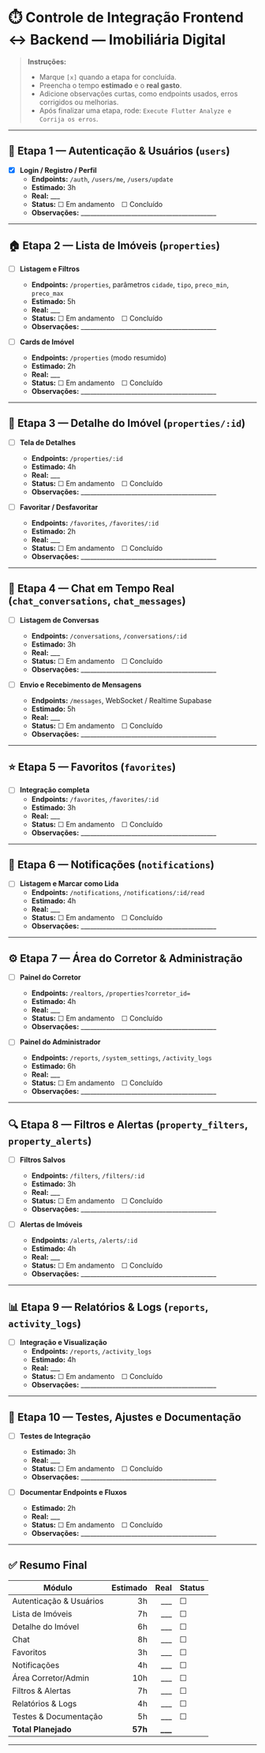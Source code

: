 # ⏱️ Controle de Integração Frontend ↔ Backend — Imobiliária Digital

> **Instruções:**
> - Marque `[x]` quando a etapa for concluída.  
> - Preencha o tempo **estimado** e o **real gasto**.  
> - Adicione observações curtas, como endpoints usados, erros corrigidos ou melhorias.  
> - Após finalizar uma etapa, rode: `Execute Flutter Analyze e Corrija os erros`.

---

## 🧩 Etapa 1 — Autenticação & Usuários (`users`)
- [x] **Login / Registro / Perfil**
  - **Endpoints:** `/auth`, `/users/me`, `/users/update`
  - **Estimado:** 3h  
  - **Real:** ___  
  - **Status:** ☐ Em andamento ☐ Concluído  
  - **Observações:** ___________________________________________

---

## 🏠 Etapa 2 — Lista de Imóveis (`properties`)
- [ ] **Listagem e Filtros**
  - **Endpoints:** `/properties`, parâmetros `cidade`, `tipo`, `preco_min`, `preco_max`
  - **Estimado:** 5h  
  - **Real:** ___  
  - **Status:** ☐ Em andamento ☐ Concluído  
  - **Observações:** ___________________________________________

- [ ] **Cards de Imóvel**
  - **Endpoints:** `/properties` (modo resumido)
  - **Estimado:** 2h  
  - **Real:** ___  
  - **Status:** ☐ Em andamento ☐ Concluído  
  - **Observações:** ___________________________________________

---

## 🏡 Etapa 3 — Detalhe do Imóvel (`properties/:id`)
- [ ] **Tela de Detalhes**
  - **Endpoints:** `/properties/:id`
  - **Estimado:** 4h  
  - **Real:** ___  
  - **Status:** ☐ Em andamento ☐ Concluído  
  - **Observações:** ___________________________________________

- [ ] **Favoritar / Desfavoritar**
  - **Endpoints:** `/favorites`, `/favorites/:id`
  - **Estimado:** 2h  
  - **Real:** ___  
  - **Status:** ☐ Em andamento ☐ Concluído  
  - **Observações:** ___________________________________________

---

## 💬 Etapa 4 — Chat em Tempo Real (`chat_conversations`, `chat_messages`)
- [ ] **Listagem de Conversas**
  - **Endpoints:** `/conversations`, `/conversations/:id`
  - **Estimado:** 3h  
  - **Real:** ___  
  - **Status:** ☐ Em andamento ☐ Concluído  
  - **Observações:** ___________________________________________

- [ ] **Envio e Recebimento de Mensagens**
  - **Endpoints:** `/messages`, WebSocket / Realtime Supabase
  - **Estimado:** 5h  
  - **Real:** ___  
  - **Status:** ☐ Em andamento ☐ Concluído  
  - **Observações:** ___________________________________________

---

## ⭐ Etapa 5 — Favoritos (`favorites`)
- [ ] **Integração completa**
  - **Endpoints:** `/favorites`, `/favorites/:id`
  - **Estimado:** 3h  
  - **Real:** ___  
  - **Status:** ☐ Em andamento ☐ Concluído  
  - **Observações:** ___________________________________________

---

## 🔔 Etapa 6 — Notificações (`notifications`)
- [ ] **Listagem e Marcar como Lida**
  - **Endpoints:** `/notifications`, `/notifications/:id/read`
  - **Estimado:** 4h  
  - **Real:** ___  
  - **Status:** ☐ Em andamento ☐ Concluído  
  - **Observações:** ___________________________________________

---

## ⚙️ Etapa 7 — Área do Corretor & Administração
- [ ] **Painel do Corretor**
  - **Endpoints:** `/realtors`, `/properties?corretor_id=`
  - **Estimado:** 4h  
  - **Real:** ___  
  - **Status:** ☐ Em andamento ☐ Concluído  
  - **Observações:** ___________________________________________

- [ ] **Painel do Administrador**
  - **Endpoints:** `/reports`, `/system_settings`, `/activity_logs`
  - **Estimado:** 6h  
  - **Real:** ___  
  - **Status:** ☐ Em andamento ☐ Concluído  
  - **Observações:** ___________________________________________

---

## 🔍 Etapa 8 — Filtros e Alertas (`property_filters`, `property_alerts`)
- [ ] **Filtros Salvos**
  - **Endpoints:** `/filters`, `/filters/:id`
  - **Estimado:** 3h  
  - **Real:** ___  
  - **Status:** ☐ Em andamento ☐ Concluído  
  - **Observações:** ___________________________________________

- [ ] **Alertas de Imóveis**
  - **Endpoints:** `/alerts`, `/alerts/:id`
  - **Estimado:** 4h  
  - **Real:** ___  
  - **Status:** ☐ Em andamento ☐ Concluído  
  - **Observações:** ___________________________________________

---

## 📊 Etapa 9 — Relatórios & Logs (`reports`, `activity_logs`)
- [ ] **Integração e Visualização**
  - **Endpoints:** `/reports`, `/activity_logs`
  - **Estimado:** 4h  
  - **Real:** ___  
  - **Status:** ☐ Em andamento ☐ Concluído  
  - **Observações:** ___________________________________________

---

## 🧠 Etapa 10 — Testes, Ajustes e Documentação
- [ ] **Testes de Integração**
  - **Estimado:** 3h  
  - **Real:** ___  
  - **Status:** ☐ Em andamento ☐ Concluído  
  - **Observações:** ___________________________________________

- [ ] **Documentar Endpoints e Fluxos**
  - **Estimado:** 2h  
  - **Real:** ___  
  - **Status:** ☐ Em andamento ☐ Concluído  
  - **Observações:** ___________________________________________

---

## ✅ Resumo Final
| Módulo | Estimado | Real | Status |
|---|---:|---:|:---|
| Autenticação & Usuários | 3h | ___ | ☐ |
| Lista de Imóveis | 7h | ___ | ☐ |
| Detalhe do Imóvel | 6h | ___ | ☐ |
| Chat | 8h | ___ | ☐ |
| Favoritos | 3h | ___ | ☐ |
| Notificações | 4h | ___ | ☐ |
| Área Corretor/Admin | 10h | ___ | ☐ |
| Filtros & Alertas | 7h | ___ | ☐ |
| Relatórios & Logs | 4h | ___ | ☐ |
| Testes & Documentação | 5h | ___ | ☐ |
| **Total Planejado** | **57h** | **___** |   |

---
